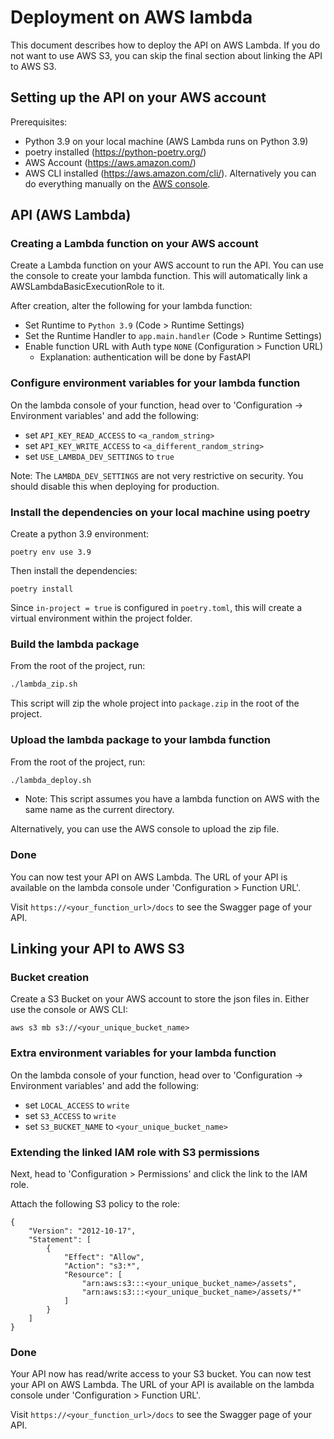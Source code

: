 # Deployment on AWS lambda

This document describes how to deploy the API on AWS Lambda.
If you do not want to use AWS S3, you can skip the final section about linking the API to AWS S3.

## Setting up the API on your AWS account

Prerequisites:
- Python 3.9 on your local machine (AWS Lambda runs on Python 3.9)
- poetry installed (https://python-poetry.org/)
- AWS Account (https://aws.amazon.com/)
- AWS CLI installed (https://aws.amazon.com/cli/). Alternatively you can do everything manually on the [AWS console](https://console.aws.amazon.com/).


## API (AWS Lambda)

### Creating a Lambda function on your AWS account
Create a Lambda function on your AWS account to run the API.
You can use the console to create your lambda function. This will automatically link a AWSLambdaBasicExecutionRole to it.

After creation, alter the following for your lambda function:
- Set Runtime to `Python 3.9` (Code > Runtime Settings)
- Set the Runtime Handler to `app.main.handler` (Code > Runtime Settings)
- Enable function URL with Auth type `NONE` (Configuration > Function URL)
  - Explanation: authentication will be done by FastAPI


### Configure environment variables for your lambda function
On the lambda console of your function, head over to 'Configuration -> Environment variables' and add the following:

- set `API_KEY_READ_ACCESS` to `<a_random_string>`
- set `API_KEY_WRITE_ACCESS` to `<a_different_random_string>`
- set `USE_LAMBDA_DEV_SETTINGS` to `true`

Note: The `LAMBDA_DEV_SETTINGS` are not very restrictive on security.
You should disable this when deploying for production.


### Install the dependencies on your local machine using poetry
Create a python 3.9 environment:
```
poetry env use 3.9
```
Then install the dependencies:
```
poetry install
```
Since `in-project = true` is configured in `poetry.toml`, this will create a virtual environment within the project folder.


### Build the lambda package
From the root of the project, run:
```bash
./lambda_zip.sh
```
This script will zip the whole project into `package.zip` in the root of the project.

### Upload the lambda package to your lambda function

From the root of the project, run:
```bash
./lambda_deploy.sh
```
- Note: This script assumes you have a lambda function on AWS with the same name as the current directory. 
  
Alternatively, you can use the AWS console to upload the zip file.

### Done
You can now test your API on AWS Lambda. The URL of your API is available on the lambda console under 'Configuration > Function URL'.

Visit `https://<your_function_url>/docs` to see the Swagger page of your API.


## Linking your API to AWS S3

### Bucket creation
Create a S3 Bucket on your AWS account to store the json files in. Either use the console or AWS CLI:
```
aws s3 mb s3://<your_unique_bucket_name>
```

### Extra environment variables for your lambda function
On the lambda console of your function, head over to 'Configuration -> Environment variables' and add the following:

- set `LOCAL_ACCESS` to `write`
- set `S3_ACCESS` to `write`
- set `S3_BUCKET_NAME` to `<your_unique_bucket_name>`


### Extending the linked IAM role with S3 permissions
Next, head to 'Configuration > Permissions' and click the link to the IAM role.

Attach the following S3 policy to the role:
```
{
    "Version": "2012-10-17",
    "Statement": [
        {
            "Effect": "Allow",
            "Action": "s3:*",
            "Resource": [
                "arn:aws:s3:::<your_unique_bucket_name>/assets",
                "arn:aws:s3:::<your_unique_bucket_name>/assets/*"
            ]
        }
    ]
}
```

### Done
Your API now has read/write access to your S3 bucket.
You can now test your API on AWS Lambda. The URL of your API is available on the lambda console under 'Configuration > Function URL'.

Visit `https://<your_function_url>/docs` to see the Swagger page of your API.